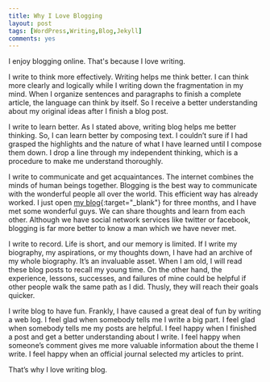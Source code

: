```yaml
---
title: Why I Love Blogging
layout: post
tags: [WordPress,Writing,Blog,Jekyll]
comments: yes
---
```



I enjoy blogging online. That's because I love writing.

I write to think more effectively. Writing helps me think better. I can think more clearly and logically while I writing down the fragmentation in my mind. When I organize sentences and paragraphs to finish a complete article, the language can think by itself. So I receive a better understanding about my original ideas after I finish a blog post.

I write to learn better. As I stated above, writing blog helps me better thinking. So, I can learn better by composing text. I couldn’t sure if I had grasped the highlights and the nature of what I have learned until I compose them down. I drop a line through my independent thinking, which is a procedure to make me understand thoroughly.

I write to communicate and get acquaintances. The internet combines the minds of human beings together. Blogging is the best way to communicate with the wonderful people all over the world. This efficient way has already worked. I just open [my blog](http://songchunlin.net/cn/){:target="_blank"} for three months, and I have met some wonderful guys. We can share thoughts and learn from each other. Although we have social network services like twitter or facebook, blogging is far more better to know a man which we have never met.

I write to record. Life is short, and our memory is limited. If I write my biography, my aspirations, or my thoughts down, I have had an archive of my whole biography. It’s an invaluable asset. When I am old, I will read these blog posts to recall my young time. On the other hand, the experience, lessons, successes, and failures of mine could be helpful if other people walk the same path as I did. Thusly, they will reach their goals quicker.

I write blog to have fun. Frankly, I have caused a great deal of fun by writing a web log. I feel glad when somebody tells me I write a big part. I feel glad when somebody tells me my posts are helpful. I feel happy when I finished a post and get a better understanding about I write. I feel happy when someone’s comment gives me more valuable information about the theme I write. I feel happy when an official journal selected my articles to print.

That’s why I love writing blog.